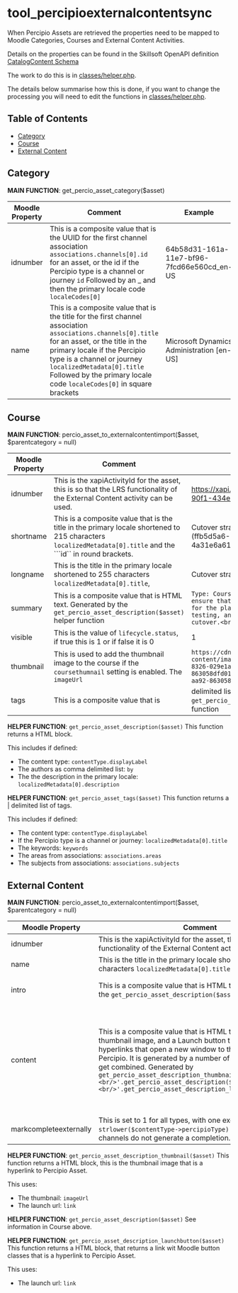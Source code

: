 # tool_percipioexternalcontentsync

When Percipio Assets are retrieved the properties need to be mapped to Moodle Categories, Courses and External Content Activities.

Details on the properties can be found in the Skillsoft OpenAPI definition [CatalogContent Schema](https://api.percipio.com/content-discovery/api-docs/)

The work to do this is in [classes/helper.php](classes/helper.php).

The details below summarise how this is done, if you want to change the processing you will need to edit the functions in [classes/helper.php](classes/helper.php).

## Table of Contents

- [Category](#category)
- [Course](#course)
- [External Content](#external-content)

## Category
**MAIN FUNCTION**:  get_percio_asset_category($asset)

| Moodle Property | Comment | Example |
| ---- | ----------- |----------- |
| idnumber | This is a composite value that is the UUID for the first channel association ```associations.channels[0].id``` for an asset, or the id if the Percipio type is a channel or journey ```id``` Followed by an _ and then the primary locale code ```localeCodes[0]```  | 64b58d31-161a-11e7-bf96-7fcd66e560cd_en-US |
| name | This is a composite value that is the title for the first channel association ```associations.channels[0].title``` for an asset, or the  title in the primary locale if the Percipio type is a channel or journey ```localizedMetadata[0].title``` Followed by the primary locale code ```localeCodes[0]``` in square brackets | Microsoft Dynamics Administration [en-US] |

## Course
**MAIN FUNCTION**:  percio_asset_to_externalcontentimport($asset, $parentcategory = null)

| Moodle Property | Comment | Example |
| ---- |  ----------- |----------- |
| idnumber |  This is the xapiActivityId for the asset, this is so that the LRS functionality of the External Content activity can be used. | https://xapi.percipio.com/xapi/lc/ffb5d5a6-90f1-434e-8120-4a31e6a61e90 |
| shortname | This is a composite value that is the title in the primary locale shortened to 215 characters ```localizedMetadata[0].title``` and the ```id`` in round brackets. | Cutover strategy for Dynamics 365 solutions (ffb5d5a6-90f1-434e-8120-4a31e6a61e90) |
| longname | This is the title in the primary locale shortened to 255 characters ```localizedMetadata[0].title```, | Cutover strategy for Dynamics 365 solutions |
| summary | This is a composite value that is HTML text. Generated by the ```get_percio_asset_description($asset)``` helper function | ```Type: Course<br><br>This module will help ensure that a good approach is in place for the planning, incremental readiness, testing, and implementation of the cutover.<br>``` |
| visible | This is the value of ```lifecycle.status```, if true this is 1 or if false it is 0 | 1 |
| thumbnail | This is used to add the thumbnail image to the course if the ```coursethumnail``` setting is enabled. The ```imageUrl``` | ```https://cdn2.percipio.com/public/c/linked-content/images/saved/fe9a490b-f223-43ab-8326-029e1a13107b/134361c7-9ac0-461a-aa92-863058dfd01a/modality/134361c7-9ac0-461a-aa92-863058dfd01a.jpg``` |
| tags | This is a composite value that is | delimited list Generated by the ```get_percio_asset_tags($asset)``` helper function | ```TAG1|TAG2|TAG3``` |


**HELPER FUNCTION**: ```get_percio_asset_description($asset)```
This function returns a HTML block.

This includes if defined:
- The content type: ```contentType.displayLabel```
- The authors as comma delimited list: ```by```
- The the description in the primary locale: ```localizedMetadata[0].description```

**HELPER FUNCTION**: ```get_percio_asset_tags($asset)```
This function returns a | delimited list of tags.

This includes if defined:
- The content type: ```contentType.displayLabel```
- If the Percipio type is a channel or journey: ```localizedMetadata[0].title```
- The keywords: ```keywords```
- The areas from associations: ```associations.areas```
- The subjects from associations: ```associations.subjects```

## External Content
**MAIN FUNCTION**:  percio_asset_to_externalcontentimport($asset, $parentcategory = null)

| Moodle Property | Comment | Example |
| ---- |  ----------- |----------- |
| idnumber |  This is the xapiActivityId for the asset, this is so that the LRS functionality of the External Content activity can be used. | https://xapi.percipio.com/xapi/lc/ffb5d5a6-90f1-434e-8120-4a31e6a61e90 |
| name | This is the title in the primary locale shortened to 255 characters ```localizedMetadata[0].title```, | Cutover strategy for Dynamics 365 solutions |
| intro | This is a composite value that is HTML text. Generated by the ```get_percio_asset_description($asset)``` helper function | ```Type: Course<br><br>This module will help ensure that a good approach is in place for the planning, incremental readiness, testing, and implementation of the cutover.<br>``` |
| content | This is a composite value that is HTML text, that includes the thumbnail image, and a Launch button that are both hyperlinks that open a new window to the content on Percipio. It is generated by a number of helper functions that get combined. Generated by ```get_percio_asset_description_thumbnail($asset).'<br/><br/>'.get_percio_asset_description($asset).'<br/><br/>'.get_percio_asset_description_launchbutton($asset)``` | ```<a href="https://share.percipio.com/cd/CVoG41WKQi-J" target="_blank"><img src="https://docs.microsoft.com/en-us/learn/achievements/cutover-strategy-dynamics-365-social.png" alt="Cutover strategy for Dynamics 365 solutions" style="max-width: 400px" class="img-responsive"></a><br><br>Type: Course<br><br>This module will help ensure that a good approach is in place for the planning, incremental readiness, testing, and implementation of the cutover.<br><br><br><a href="https://share.percipio.com/cd/CVoG41WKQi-J" target="_blank" class="btn btn-primary">Launch</a>``` |
| markcompleteexternally | This is set to 1 for all types, with one exception if `strlower($contentType->percipioType) === 'channel'` as channels do not generate a completion. | 1 |


**HELPER FUNCTION**: ```get_percio_asset_description_thumbnail($asset)```
This function returns a HTML block, this is the thumbnail image that is a hyperlink to Percipio Asset.

This uses:
- The thumbnail: ```imageUrl```
- The launch url: ```link```

**HELPER FUNCTION**: ```get_percio_asset_description($asset)```
See information in Course above.

**HELPER FUNCTION**: ```get_percio_asset_description_launchbutton($asset)```
This function returns a HTML block, that returns a link wit Moodle button classes that is a hyperlink to Percipio Asset.

This uses:
- The launch url: ```link```



